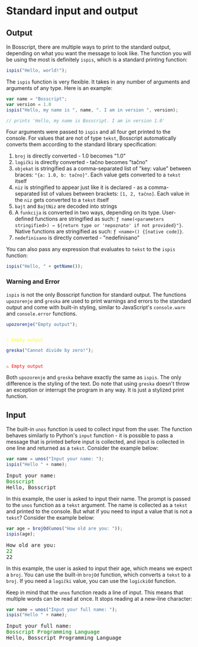 # Standard input and output

## Output

In Bosscript, there are multiple ways to print to the standard output, depending on what you want the message to look like.
The function you will be using the most is definitely `ispis`, which is a standard printing function:

```typescript
ispis("Hello, world!");
```

The `ispis` function is very flexible. It takes in any number of arguments and arguments of any type. Here is an example:

```typescript
var name = "Bosscript";
var version = 1.0
ispis("Hello, my name is ", name, ". I am in version ", version);

// prints 'Hello, my name is Bosscript. I am in version 1.0'
```
Four arguments were passed to `ispis` and all four get printed to the console. For values that are not of type `tekst`, 
Bosscript automatically converts them according to the standard library specification:

1. `broj` is directly converted - 1.0 becomes "1.0"
2. `logički` is directly converted - tačno becomes "tačno"
3. `objekat` is stringified as a comma-separated list of "key: value" between braces: `"{a: 1.0, b: tačno}"`. Each value gets converted to a `tekst` itself
4. `niz` is stringified to appear just like it is declared - as a comma-separated list of values between brackets: `[1, 2, tačno]`. Each value in the `niz` gets converted to a `tekst` itself
5. `bajt` and `BajtNiz` are decoded into strings
6. A `funkcija` is converted in two ways, depending on its type. User-defined functions are stringified as such: `ƒ name(<parameters stringified>) → ${return type or 'nepoznato' if not provided}"}`.
Native functions are stringified as such: `ƒ <name>() {[native code]}`. 
7. `nedefinisano` is directly converted - "nedefinisano"

You can also pass any expression that evaluates to `tekst` to the `ispis` function:

```typescript
ispis("Hello, " + getName());
```

### Warning and Error

`ispis` is not the only Bosscript function for standard output. The functions `upozorenje` and `greska` are used to print 
warnings and errors to the standard output and come with built-in styling, similar to JavaScript's `console.warn` and `console.error`
functions. 

```typescript
upozorenje("Empty output");
```

<code style="color: yellow">
⚠ Empty output
</code>

```typescript
greska("Cannot divide by zero!");
```

<code style="color: red">
⚠ Empty output
</code>

Both `upozorenje` and `greska` behave exactly the same as `ispis`. The only difference is the styling of the text. Do note that
using `greska` doesn't throw an exception or interrupt the program in any way. It is just a stylized print function.

## Input

The built-in `unos` function is used to collect input from the user. The function behaves similarly to Python's `input` 
function - it is possible to pass a message that is printed before input is collected, and input is collected in one line
and returned as a `tekst`. Consider the example below:

```typescript
var name = unos("Input your name: ");
ispis("Hello " + name);
```

<pre>
Input your name: 
<span style="color: green">Bosscript</span>
Hello, Bosscript
</pre>

In this example, the user is asked to input their name. The prompt is passed to the `unos` function as a `tekst` argument.
The name is collected as a `tekst` and printed to the console. But what if you need to input a value that is not a `tekst`?
Consider the example below:

```typescript
var age = brojOd(unos("How old are you: "));
ispis(age);
```
<pre>
How old are you: 
<span style="color: green">22</span>
22
</pre>

In this example, the user is asked to input their age, which means we expect a `broj`. You can use the built-in `brojOd` function,
which converts a `tekst` to a `broj`. If you need a `logički` value, you can use the `logickiOd` function.

Keep in mind that the `unos` function reads a line of input. This means that multiple words can be read at once. It stops reading
at a new-line character:

```typescript
var name = unos("Input your full name: ");
ispis("Hello " + name);
```
<pre>
Input your full name: 
<span style="color: green">Bosscript Programming Language</span>
Hello, Bosscript Programming Language
</pre>



